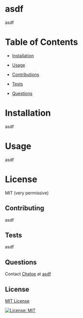
# asdf
asdf
# Table of Contents 

- [Installation](#installation) 

- [Usage](#installation)

- [Contributions](#installation)
- [Tests](#installation)

- [Questions](#installation)

# Installation
asdf
# Usage
asdf
# License
MIT (very permissive)
## Contributing
asdf
## Tests
asdf
## Questions
Contact [Cheloe](https://github.com/asdf) at [asdf](mailto:asdf)

## License
<a href ="https://choosealicense.com/licenses/mit/"> MIT License</a>

[![License: MIT](https://img.shields.io/badge/License-MIT-yellow.svg)](https://opensource.org/licenses/MIT)

